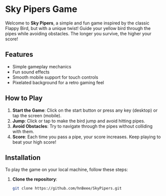 # Sky Pipers Game

Welcome to **Sky Pipers**, a simple and fun game inspired by the classic Flappy Bird, but with a unique twist! Guide your yellow bird through the pipes while avoiding obstacles. The longer you survive, the higher your score!

## Features
- Simple gameplay mechanics
- Fun sound effects
- Smooth mobile support for touch controls
- Pixelated background for a retro gaming feel

## How to Play
1. **Start the Game**: Click on the start button or press any key (desktop) or tap the screen (mobile).
2. **Jump**: Click or tap to make the bird jump and avoid hitting pipes.
3. **Avoid Obstacles**: Try to navigate through the pipes without colliding with them.
4. **Score**: Each time you pass a pipe, your score increases. Keep playing to beat your high score!

## Installation

To play the game on your local machine, follow these steps:

1. **Clone the repository**:
   ```bash
   git clone https://github.com/hnBeee/SkyPipers.git
